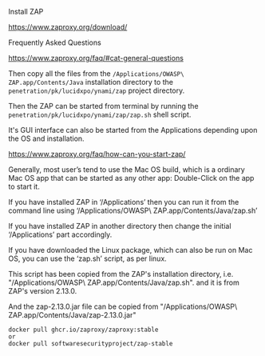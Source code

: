 


Install ZAP

https://www.zaproxy.org/download/

Frequently Asked Questions

https://www.zaproxy.org/faq/#cat-general-questions

Then copy all the files from the `/Applications/OWASP\ ZAP.app/Contents/Java` installation directory to the
`penetration/pk/lucidxpo/ynami/zap` project directory.

Then the ZAP can be started from terminal by running the `penetration/pk/lucidxpo/ynami/zap/zap.sh` shell script.

It's GUI interface can also be started from the Applications depending upon the OS and installation.



https://www.zaproxy.org/faq/how-can-you-start-zap/

Generally, most user’s tend to use the Mac OS build, which is a ordinary Mac OS app that can be started as any
other app: Double-Click on the app to start it.

If you have installed ZAP in ‘/Applications’ then you can run it from the command line using
‘/Applications/OWASP\ ZAP.app/Contents/Java/zap.sh’

If you have installed ZAP in another directory then change the initial ‘/Applications’ part accordingly.

If you have downloaded the Linux package, which can also be run on Mac OS, you can use the ‘zap.sh’ script, as per linux.

This script has been copied from the ZAP's installation directory,
i.e. "/Applications/OWASP\ ZAP.app/Contents/Java/zap.sh".
and it is from ZAP's version 2.13.0.

And the zap-2.13.0.jar file can be copied from "/Applications/OWASP\ ZAP.app/Contents/Java/zap-2.13.0.jar"



```
docker pull ghcr.io/zaproxy/zaproxy:stable
or
docker pull softwaresecurityproject/zap-stable
```